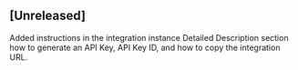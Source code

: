 ## [Unreleased]
Added instructions in the integration instance Detailed Description section how to generate an API Key, API Key ID, and how to copy the integration URL.
